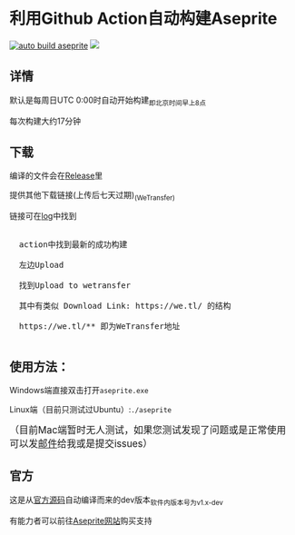 # 利用Github Action自动构建Aseprite
[![auto build aseprite](https://github.com/Insouciant21/action_aseprite/workflows/auto%20build%20aseprite/badge.svg)](https://github.com/Insouciant21/action_aseprite/actions)
[![](https://data.jsdelivr.com/v1/package/gh/insouciant21/action_aseprite/badge)](https://www.jsdelivr.com/package/gh/insouciant21/action_aseprite)

## 详情

默认是每周日UTC 0:00时自动开始构建<sub>即北京时间早上8点</sub>

每次构建大约17分钟

## 下载

编译的文件会在[Release](https://github.com/Insouciant21/action_aseprite/releases/latest)里

提供其他下载链接(上传后七天过期)<sub>(WeTransfer)</sub>

链接可在[log](https://github.com/Insouciant21/action_aseprite/actions)中找到
<pre>
  
  action中找到最新的成功构建
  
  左边Upload
  
  找到Upload to wetransfer
  
  其中有类似 Download Link: https://we.tl/ 的结构
  
  https://we.tl/** 即为WeTransfer地址
  
</pre>

## 使用方法：
Windows端直接双击打开<code>aseprite.exe</code>

Linux端（目前只测试过Ubuntu）:<code>./aseprite</code>

<big>（目前Mac端暂时无人测试，如果您测试发现了问题或是正常使用可以发[邮件](mailto:2964318290@qq.com)给我或是提交issues）</big>

## 官方
这是从[官方源码](https://github.com/aseprite)自动编译而来的dev版本<sub>软件内版本号为v1.x-dev</sub>

有能力者可以前往[Aseprite网站](https://aseprite.org/#buy)购买支持
